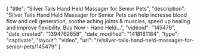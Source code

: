 {
    "title": "Silver Tails Hand Held Massager for Senior Pets",
    "description": "Silver Tails Hand Held Massager for Senior Pets can help increase blood flow and cell generation, soothe aching joints & muscles, speed up healing and improve flexibility. Buy Now - Hand Held...",
    "videoid": "145479",
    "date_created": "1394762658",
    "date_modified": "1418181184",
    "type": "captivate",
    "layout": "video",
    "url": "\/v\/silver-tails-hand-held-massager-for-senior-pets\/145479"
}